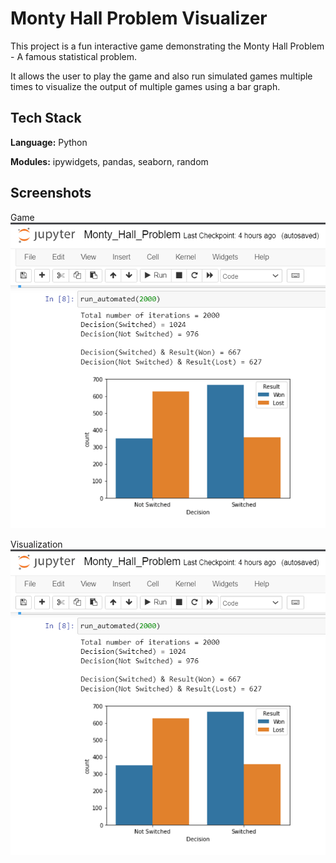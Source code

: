 
# Monty Hall Problem Visualizer

This project is a fun interactive game demonstrating the Monty Hall Problem - A famous statistical problem.

It allows the user to play the game and also run simulated games multiple times to visualize the output of multiple games using a bar graph.
## Tech Stack

**Language:** Python

**Modules:** ipywidgets, pandas, seaborn, random 


## Screenshots


Game
![Game](https://github.com/Nikhil-void/Monty_Hall_Problem_Visualized/blob/main/Bar_Graph.png)

Visualization
![Graphs](https://github.com/Nikhil-void/Monty_Hall_Problem_Visualized/blob/main/Bar_Graph.png)


